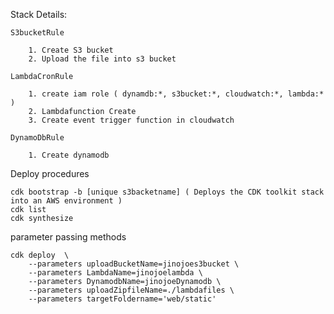 Stack Details:
    
    S3bucketRule

        1. Create S3 bucket
        2. Upload the file into s3 bucket

    LambdaCronRule

        1. create iam role ( dynamdb:*, s3bucket:*, cloudwatch:*, lambda:* )
        2. Lambdafunction Create
        3. Create event trigger function in cloudwatch

    DynamoDbRule

        1. Create dynamodb

Deploy procedures
    
    cdk bootstrap -b [unique s3backetname] ( Deploys the CDK toolkit stack into an AWS environment )
    cdk list
    cdk synthesize  

parameter passing methods

    cdk deploy  \
        --parameters uploadBucketName=jinojoes3bucket \
        --parameters LambdaName=jinojoelambda \
        --parameters DynamodbName=jinojoeDynamodb \
        --parameters uploadZipfileName=./lambdafiles \
        --parameters targetFoldername='web/static'
